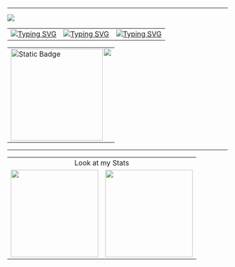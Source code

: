 <!--
**oscarsanchezt/oscarsanchezt** is a ✨ _special_ ✨ repository because its `README.md` (this file) appears on your GitHub profile.
-->



<!--Inicio-->
<hr>
</hr>

<img src="https://github.com/oscarsanchezt/oscarsanchezt/blob/main/assets/retrogif_cut.gif" />

  <!--Tabla-->                                      
<table WIDTH="50%">
  <tr>
      <td >
      <a href="https://git.io/typing-svg"><img src="https://readme-typing-svg.demolab.com?font=Montserrat&pause=1000&color=00F6F7&multiline=true&random=false&width=435&lines=%3E+My+operating+system+is+;%3A+Zorin+OS" alt="Typing SVG" /></a>
      </td>
      <td>
      <a href="https://git.io/typing-svg"><img src="https://readme-typing-svg.demolab.com?font=Montserrat&pause=1000&color=F77500&multiline=true&random=false&width=435&lines=%3E+My+programming+is;%3A+Java" alt="Typing SVG" /></a>
      </td>
      <td>
     <a href="https://git.io/typing-svg"><img src="https://readme-typing-svg.demolab.com?font=Montserrat&pause=1000&color=C106EE&multiline=true&random=false&width=435&lines=%3E+My+pet+is;%3A+Cat" alt="Typing SVG" /></a>
      </td>
    </tr>
</table>

<!--Contador-->
<table align="center">
  <tr>
    <td>
   <img alt="Static Badge" src="https://img.shields.io/badge/%F0%9D%9A%85%F0%9D%99%B8%F0%9D%9A%82%F0%9D%99%B8%F0%9D%9A%83%F0%9D%99%BE%F0%9D%9A%81%20%F0%9D%99%B2%F0%9D%99%BE%F0%9D%9A%84%F0%9D%99%BD%F0%9D%9A%83%20-black?style=flat-square&logo=github&logoColor=1BFF00&link=https%3A%2F%2Fhub.docker.com%2Fu%2Falumnodam" width="210">
    <img src="https://profile-counter.glitch.me/{oscarsanchezt}/count.svg" align="right"/>
    </td>
  </tr>
</table>
<hr>
</hr>
  
  
 <table align="center">
  <tr>
    <tr>
        <td colspan="2" align="center">
          Look at my Stats
        </td>
        </tr>
    <td>
      <img height=200 align="center" src="https://github-readme-stats.vercel.app/api?username=oscarsanchezt&show_icons=true&theme=radical" />
    </td>
    <td>
      <img height=200 align="center" src ="https://github-readme-stats.vercel.app/api/top-langs/?username=oscarsanchezt&layout=compact&theme=radical">
    </td>
  </tr>
</table>





<!------------------------------------PRUEBAS DE CODIGO---------------------------------------->


<!--Fin
<div>
  <img align="center" src="https://capsule-render.vercel.app/api?type=waving&color=gradient&height=70&width=500&section=footer"/>
</div>
-->

<!--Logo
<img width="100%" alt="welcome to my profile!" src="https://github.com/oscarsanchezt/oscarsanchezt/blob/main/assets/my_stats_git.gif">
 --> 

<!--Linea Rainbow
<div>
  <a href="https://github.com/oscarsanchezt"><img width="100%" loading="lazy" src="assets/rainbow.webp" /></a>
</div>
-->

<!--Separador
<a href="https://github.com/oscarsanchezt"><img width="100%" loading="lazy" src="https://capsule-render.vercel.app/api?type=rect&color=gradient&height=1" /></a>
-->

<!--Mi sistema Operativo
<div align="center">
  <img alt="Static Badge" src="https://img.shields.io/badge/MY%20OPERATING%20SYSTEM%20---%20%20-black?style=flat-square&logo=linux&logoColor=54CBFF&labelColor=black" width="200">

<img alt="Static Badge" src="https://img.shields.io/badge/ZORIN%20OS-black?style=flat-square&logo=zorin&logoColor=54CBFF&labelColor=black" width="102">
</div>-->
<!--Linea
<h1></h1>
-->
